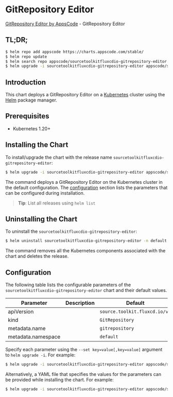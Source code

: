 # GitRepository Editor

[GitRepository Editor by AppsCode](https://appscode.com) - GitRepository Editor

## TL;DR;

```bash
$ helm repo add appscode https://charts.appscode.com/stable/
$ helm repo update
$ helm search repo appscode/sourcetoolkitfluxcdio-gitrepository-editor --version=v0.22.0
$ helm upgrade -i sourcetoolkitfluxcdio-gitrepository-editor appscode/sourcetoolkitfluxcdio-gitrepository-editor -n default --create-namespace --version=v0.22.0
```

## Introduction

This chart deploys a GitRepository Editor on a [Kubernetes](http://kubernetes.io) cluster using the [Helm](https://helm.sh) package manager.

## Prerequisites

- Kubernetes 1.20+

## Installing the Chart

To install/upgrade the chart with the release name `sourcetoolkitfluxcdio-gitrepository-editor`:

```bash
$ helm upgrade -i sourcetoolkitfluxcdio-gitrepository-editor appscode/sourcetoolkitfluxcdio-gitrepository-editor -n default --create-namespace --version=v0.22.0
```

The command deploys a GitRepository Editor on the Kubernetes cluster in the default configuration. The [configuration](#configuration) section lists the parameters that can be configured during installation.

> **Tip**: List all releases using `helm list`

## Uninstalling the Chart

To uninstall the `sourcetoolkitfluxcdio-gitrepository-editor`:

```bash
$ helm uninstall sourcetoolkitfluxcdio-gitrepository-editor -n default
```

The command removes all the Kubernetes components associated with the chart and deletes the release.

## Configuration

The following table lists the configurable parameters of the `sourcetoolkitfluxcdio-gitrepository-editor` chart and their default values.

|     Parameter      | Description |                 Default                  |
|--------------------|-------------|------------------------------------------|
| apiVersion         |             | <code>source.toolkit.fluxcd.io/v1</code> |
| kind               |             | <code>GitRepository</code>               |
| metadata.name      |             | <code>gitrepository</code>               |
| metadata.namespace |             | <code>default</code>                     |


Specify each parameter using the `--set key=value[,key=value]` argument to `helm upgrade -i`. For example:

```bash
$ helm upgrade -i sourcetoolkitfluxcdio-gitrepository-editor appscode/sourcetoolkitfluxcdio-gitrepository-editor -n default --create-namespace --version=v0.22.0 --set apiVersion=source.toolkit.fluxcd.io/v1
```

Alternatively, a YAML file that specifies the values for the parameters can be provided while
installing the chart. For example:

```bash
$ helm upgrade -i sourcetoolkitfluxcdio-gitrepository-editor appscode/sourcetoolkitfluxcdio-gitrepository-editor -n default --create-namespace --version=v0.22.0 --values values.yaml
```
